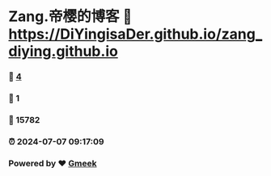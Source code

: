 # Zang.帝樱的博客 :link: https://DiYingisaDer.github.io/zang_diying.github.io 
### :page_facing_up: [4](https://DiYingisaDer.github.io/zang_diying.github.io/tag.html) 
### :speech_balloon: 1 
### :hibiscus: 15782 
### :alarm_clock: 2024-07-07 09:17:09 
### Powered by :heart: [Gmeek](https://github.com/Meekdai/Gmeek)
